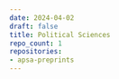 ```yaml
---
date: 2024-04-02
draft: false
title: Political Sciences
repo_count: 1
repositories:
- apsa-preprints
---
```



